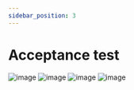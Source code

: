 ```yaml
---
sidebar_position: 3
---
```

# Acceptance test

<img alt="image" src="https://github.com/Capstone-Projects-2023-Fall/project-studysync/assets/111998266/e8bcf32e-2ba7-4c06-9af1-1f05797ae74e"></img>
<img alt="image" src="https://github.com/Capstone-Projects-2023-Fall/project-studysync/assets/111998266/ab8219ee-9c35-4b0b-9c20-75e08c96ce6f"></img>
<img alt="image" src="https://github.com/Capstone-Projects-2023-Fall/project-studysync/assets/111998266/30f957ee-e16b-4769-89cf-930fb25fc110"></img>
<img alt="image" src="https://github.com/Capstone-Projects-2023-Fall/project-studysync/assets/111998266/2cfe5e5d-f12c-4c51-9fca-3d5e36682782"></img>

